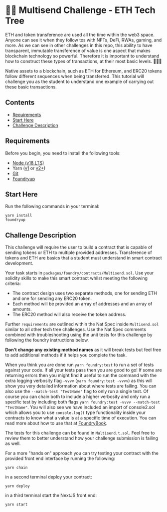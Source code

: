 # 🤝💸 Multisend Challenge - ETH Tech Tree 

ETH and token transference are used all the time within the web3 space. Anyone can see it when they follow txs with NFTs, DeFi, RWAs, gaming, and more. As we can see in other challenges in this repo, this ability to have transparent, immutable transference of value is one aspect that makes blockchain technology so powerful. Therefore it is important to understand how to construct these types of transactions, at their most basic levels. 👨🏻‍🏫

Native assets to a blockchain, such as ETH for Ethereum, and ERC20 tokens follow different sequences when being transferred. This tutorial will challenge you as the student to understand one example of carrying out these basic transactions.

## Contents
- [Requirements](#requirements)
- [Start Here](#start-here)
- [Challenge Description](#challenge-description)

## Requirements

Before you begin, you need to install the following tools:

- [Node (v18 LTS)](https://nodejs.org/en/download/)
- Yarn ([v1](https://classic.yarnpkg.com/en/docs/install/) or [v2+](https://yarnpkg.com/getting-started/install))
- [Git](https://git-scm.com/downloads)
- [Foundryup](https://book.getfoundry.sh/getting-started/installation)

## Start Here
Run the following commands in your terminal:
```
yarn install
foundryup
```

## Challenge Description

This challenge will require the user to build a contract that is capable of sending tokens or ETH to multiple provided addresses. Transference of tokens and ETH are basics that a student must understand in smart contract development.

Your task starts in `packages/foundry/contracts/Multisend.sol`. Use your solidity skills to make this smart contract whilst meeting the following criteria:

- The contract design uses two separate methods, one for sending ETH and one for sending any ERC20 token. 
- Each method will be provided an array of addresses and an array of amounts. 
- The ERC20 method will also receive the token address.

Further `requirements` are outlined within the Nat Spec inside `Multisend.sol` similar to all other tech tree challenges. Use the Nat Spec comments combined with troubleshooting using the unit tests for this challenge by following the foundry instructions below.

**Don't change any existing method names** as it will break tests but feel free to add additional methods if it helps you complete the task.

When you think you are done run `yarn foundry:test` to run a set of tests against your code. If all your tests pass then you are good to go! If some are returning errors then you might find it useful to run the command with the extra logging verbosity flag `-vvvv` (`yarn foundry:test -vvvv`) as this will show you very detailed information about where tests are failing. You can also use the `--match-test "TestName"` flag to only run a single test. Of course you can chain both to include a higher verbosity and only run a specific test by including both flags `yarn foundry:test -vvvv --match-test "TestName"`. You will also see we have included an import of console2.sol which allows you to use `console.log()` type functionality inside your contracts to know what a value is at a specific time of execution. You can read more about how to use that at [FoundryBook](https://book.getfoundry.sh/reference/forge-std/console-log).

The tests for this challenge can be found in `Multisend.t.sol`. Feel free to review them to better understand how your challenge submission is failing as well.

For a more "hands on" approach you can try testing your contract with the provided front end interface by running the following:
```
yarn chain
```
in a second terminal deploy your contract:
```
yarn deploy
```
in a third terminal start the NextJS front end:
```
yarn start
```
